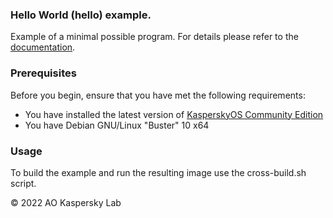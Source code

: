 ### Hello World (hello) example.
Example of a minimal possible program.
For details please refer to the [documentation](https://click.kaspersky.com/?hl=en-us&link=online_help&pid=kos&version=1.1).

### Prerequisites
Before you begin, ensure that you have met the following requirements:
- You have installed the latest version of [KasperskyOS Community Edition](https://os.kaspersky.com/development/download/)
- You have Debian GNU/Linux "Buster" 10 x64

### Usage
To build the example and run the resulting image use the cross-build.sh script.

© 2022 AO Kaspersky Lab
